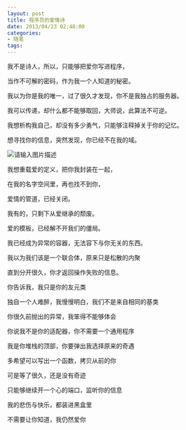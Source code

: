 ```yaml
---
layout: post
title: 程序员的爱情诗
date: 2013/04/23 02:48:00
categories: 
- 随笔
tags: 
---
```


我不是诗人，所以，只能够把爱你写进程序，

当作不可解的密码，作为我一个人知道的秘密。

我以为你是我的唯一，过了很久才发现，你不是我独占的服务器。

我可以传递，却什么都不能够取回，大师说，此算法不可逆。

我想析构我自己，却没有多少勇气，只能够注释掉关于你的记忆。

想寻找你的信息，突然发现，你已经不在我的域。

![请输入图片描述][1]

我想重载爱的定义，把你我封装在一起，

在我的名字空间里，再也找不到你，

爱情的管道，已经关闭。

我有的，只剩下从爱继承的颓废。

爱的模板，已经解不开我们的僵局。

我已经成为异常的容器，无法容下与你无关的东西。

我以为我们该是一个联合体，原来只是松散的内聚

直到分开很久，你才返回操作失败的信息。

你告诉我，我只是你的友元类

独自一个人难醉，我慢慢明白，我们不是来自相同的基类

你很久前抛出的异常，我笨得不能够体会

你说我不是你的适配器，你不需要一个通用程序

我是你堆栈的顶部，你要弹出我选择原来的奇遇

多希望可以写出一个函数，拷贝从前的你

可是等了很久，还是没有奇迹

只能够继续开一个心的端口，监听你的信息

我的悲伤与快乐，都装进黑盒里

不需要让你知道，我仍然爱你

 [1]: https://ww4.sinaimg.cn/large/006tNc79gw1f5105e234cj30810b674q
